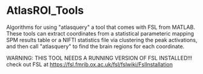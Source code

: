# AtlasROI_Tools
Algorithms for using "atlasquery" a tool that comes with FSL from MATLAB. 
These tools can extract coordinates from a statistical parameteric mapping SPM results table
or a NIFTI statistics file via clustering the peak activations,
and then call "atlasquery" to find the brain regions for each coordinate.

WARNING: THIS TOOL NEEDS A RUNNING VERSION OF FSL INSTALLED!!!
check out FSL at https://fsl.fmrib.ox.ac.uk/fsl/fslwiki/FslInstallation
